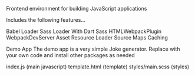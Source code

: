 Frontend environment for building JavaScript applications

Includes the following features...

Babel Loader
Sass Loader With Dart Sass
HTMLWebpackPlugin
WebpackDevServer
Asset Resource Loader
Source Maps
Caching

Demo App
The demo app is a very simple Joke generator. Replace with your own code and install other packages as needed

index.js (main javascript)
template.html (template)
styles/main.scss (styles)
